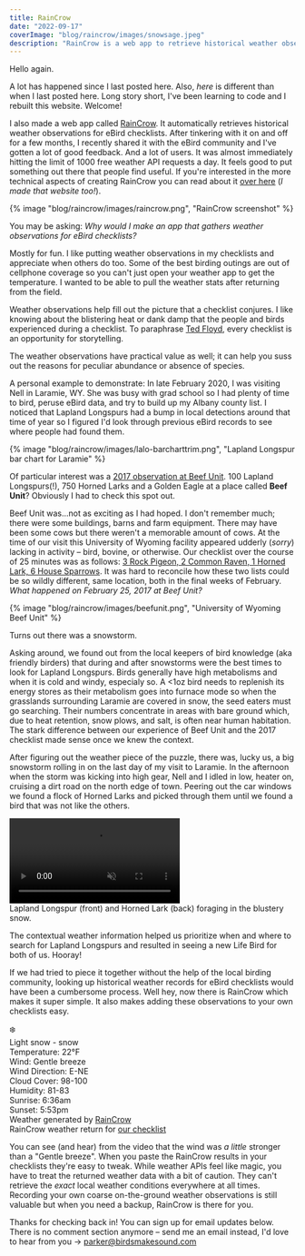 ```yaml
---
title: RainCrow
date: "2022-09-17"
coverImage: "blog/raincrow/images/snowsage.jpeg"
description: "RainCrow is a web app to retrieve historical weather observations"
---
```

Hello again.

A lot has happened since I last posted here. Also, *here* is different than when I last posted here. Long story short, I've been learning to code and I rebuilt this website. Welcome!

I also made a web app called [RainCrow](https://raincrow.netlify.app/). It automatically retrieves historical weather observations for eBird checklists. After tinkering with it on and off for a few months, I recently shared it with the eBird community and I've gotten a lot of good feedback. And a lot of users. It was almost immediately hitting the limit of 1000 free weather API requests a day.  It feels good to put something out there that people find useful. If you're interested in the more technical aspects of creating RainCrow you can read about it [over here](https://parkerdavis.dev/projects/ebird-weather/) (*I made that website too!*).

{% image "blog/raincrow/images/raincrow.png", "RainCrow screenshot" %}

You may be asking: *Why would I make an app that gathers weather observations for eBird checklists?*

Mostly for fun. I like putting weather observations in my checklists and appreciate when others do too. Some of the best birding outings are out of cellphone coverage so you can't just open your weather app to get the temperature. I wanted to be able to pull the weather stats after returning from the field.

Weather observations help fill out the picture that a checklist conjures. I like knowing about the blistering heat or dank damp that the people and birds experienced during a checklist. To paraphrase [Ted Floyd](https://www.aba.org/how-to-know-the-birds-by-ted-floyd/), every checklist is an opportunity for storytelling.

The weather observations have practical value as well; it can help you suss out the reasons for peculiar abundance or absence of species.

A personal example to demonstrate: In late February 2020, I was visiting Nell in Laramie, WY. She was busy with grad school so I had plenty of time to bird, peruse eBird data, and try to build up my Albany county list. I noticed that Lapland Longspurs had a bump in local detections around that time of year so I figured I'd look through previous eBird records to see where people had found them.

{% image "blog/raincrow/images/lalo-barcharttrim.png", "Lapland Longspur bar chart for Laramie" %}

Of particular interest was a [2017 observation at Beef Unit](https://ebird.org/checklist/S34793813). 100 Lapland Longspurs(!), 750 Horned Larks and a Golden Eagle at a place called **Beef Unit**? Obviously I had to check this spot out.

Beef Unit was...not as exciting as I had hoped. I don't remember much; there were some buildings, barns and farm equipment. There may have been some cows but there weren't a memorable amount of cows. At the time of our visit this University of Wyoming facility appeared udderly (*sorry*) lacking in activity – bird, bovine, or otherwise. Our checklist over the course of 25 minutes was as follows:
[3 Rock Pigeon, 2 Common Raven, 1 Horned Lark, 6 House Sparrows](https://ebird.org/checklist/S64833277). It was hard to reconcile how these two lists could be so wildly different, same location, both in the final weeks of February. *What happened on February 25, 2017 at Beef Unit?*

<div class="full-width">
{% image "blog/raincrow/images/beefunit.png", "University of Wyoming Beef Unit" %}
</div>

Turns out there was a snowstorm.

Asking around, we found out from the local keepers of bird knowledge (aka friendly birders) that during and after snowstorms were the best times to look for Lapland Longspurs. Birds generally have high metabolisms and when it is cold and windy, especialy so. A <1oz bird needs to replenish its energy stores as their metabolism goes into furnace mode so when the grasslands surrounding Laramie are covered in snow, the seed eaters must go searching. Their numbers concentrate in areas with bare ground which, due to heat retention, snow plows, and salt, is often near human habitation. The stark difference between our experience of Beef Unit and the 2017 checklist made sense once we knew the context.

After figuring out the weather piece of the puzzle, there was, lucky us, a big snowstorm rolling in on the last day of my visit to Laramie. In the afternoon when the storm was kicking into high gear, Nell and I idled in low, heater on, cruising a dirt road on the north edge of town. Peering out the car windows we found a flock of Horned Larks and picked through them until we found a bird that was not like the others.

<div class="video-container full-width fade-in">
    <video controls autoplay muted loop loading="lazy">
        <source src="../../videos/lalo-snow.mov"
                    type="video/mp4">
    </video>
    <figcaption>Lapland Longspur (front) and Horned Lark (back) foraging in the blustery snow.</figcaption>
</div>

The contextual weather information helped us prioritize when and where to search for Lapland Longspurs and resulted in seeing a new Life Bird for both of us. Hooray!

If we had tried to piece it together without the help of the local birding community, looking up historical weather records for eBird checklists would have been a cumbersome process. Well hey, now there is RainCrow which makes it super simple. It also makes adding these observations to your own checklists easy.

<div class="quote-largetext">
❄️<br>
Light snow - snow<br>
Temperature: 22°F<br>
Wind: Gentle breeze<br>
Wind Direction: E-NE<br>
Cloud Cover: 98-100<br>
Humidity: 81-83<br>
Sunrise: 6:36am<br>
Sunset: 5:53pm<br>
Weather generated by <a href="https://raincrow.netlify.app/" target="_blank">RainCrow</a>
</div>
<figcaption style="margin-top: 0;">RainCrow weather return for <a href="https://ebird.org/checklist/S65342160">our checklist</a></figcaption>


You can see (and hear) from the video that the wind was *a little* stronger than a "Gentle breeze". When you paste the RainCrow results in your checklists they're easy to tweak. While weather APIs feel like magic, you have to treat the returned weather data with a bit of caution. They can't retrieve the *exact* local weather conditions everywhere at all times. Recording your own coarse on-the-ground weather observations is still valuable but when you need a backup, RainCrow is there for you.

Thanks for checking back in! You can sign up for email updates below. There is no comment section anymore – send me an email instead, I'd love to hear from you →
[parker@birdsmakesound.com](mailto:parker@birdsmakesound.com)
